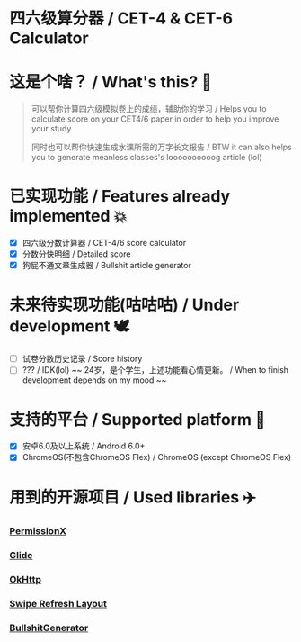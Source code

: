# 四六级算分器 / CET-4 & CET-6 Calculator


# 这是个啥？ / What's this? 🤔
> 可以帮你计算四六级模拟卷上的成绩，辅助你的学习 / Helps you to calculate score on your CET4/6 paper in order to help you improve your study
> 
> 同时也可以帮你快速生成水课所需的万字长文报告 / BTW it can also helps you to generate meanless classes's loooooooooog article (lol)

# 已实现功能 / Features already implemented 💥
- [x] 四六级分数计算器 / CET-4/6 score calculator
- [x] 分数分快明细 / Detailed score
- [x] 狗屁不通文章生成器 / Bullshit article generator

# 未来待实现功能(咕咕咕) / Under development 🕊️
- [ ] 试卷分数历史记录 / Score history
- [ ] ??? / IDK(lol)
~~ 24岁，是个学生，上述功能看心情更新。 / When to finish development depends on my mood ~~

# 支持的平台 / Supported platform 📱
- [x] 安卓6.0及以上系统 / Android 6.0+
- [x] ChromeOS(不包含ChromeOS Flex) / ChromeOS (except ChromeOS Flex)

# 用到的开源项目 / Used libraries ✈️
### [PermissionX](https://github.com/guolindev/PermissionX)
### [Glide](https://github.com/bumptech/glide)
### [OkHttp](https://github.com/square/okhttp)
### [Swipe Refresh Layout](https://developer.android.google.cn/reference/android/support/v4/widget/SwipeRefreshLayout.html)
### [BullshitGenerator](https://github.com/menzi11/BullshitGenerator)

